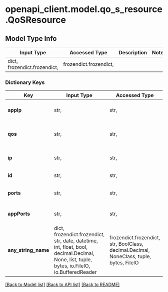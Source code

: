 # openapi_client.model.qo_s_resource.QoSResource

## Model Type Info
Input Type | Accessed Type | Description | Notes
------------ | ------------- | ------------- | -------------
dict, frozendict.frozendict,  | frozendict.frozendict,  |  | 

### Dictionary Keys
Key | Input Type | Accessed Type | Description | Notes
------------ | ------------- | ------------- | ------------- | -------------
**appIp** | str,  | str,  | IP address of the application | 
**qos** | str,  | str,  | Name of the requested QoS | 
**ip** | str,  | str,  | IP address of the device | 
**id** | str,  | str,  | Identifier of the device | 
**ports** | str,  | str,  | Like 5060-5070, 12345 | [optional] 
**appPorts** | str,  | str,  | Like 5060-5070, 12345 | [optional] 
**any_string_name** | dict, frozendict.frozendict, str, date, datetime, int, float, bool, decimal.Decimal, None, list, tuple, bytes, io.FileIO, io.BufferedReader | frozendict.frozendict, str, BoolClass, decimal.Decimal, NoneClass, tuple, bytes, FileIO | any string name can be used but the value must be the correct type | [optional]

[[Back to Model list]](../../README.md#documentation-for-models) [[Back to API list]](../../README.md#documentation-for-api-endpoints) [[Back to README]](../../README.md)

